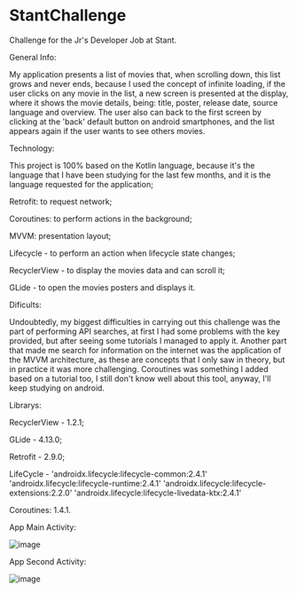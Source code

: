 # StantChallenge
Challenge for the Jr's Developer Job at Stant.

General Info: 

My application presents a list of movies that, when scrolling down, this list grows and never ends, because I used the concept of infinite loading, 
if the user clicks on any movie in the list, a new screen is presented at the display, where it shows the movie details, being: title, poster, release date, 
source language and overview. The user also can back to the first screen by clicking at the 'back' default button on android smartphones, and the list appears again
if the user wants to see others movies.

Technology: 

This project is 100% based on the Kotlin language, because it's the language that I have been studying for the last few months, and it is the 
language requested for the application;

Retrofit: to request network;

Coroutines: to perform actions in the background;

MVVM: presentation layout;

Lifecycle - to perform an action when lifecycle state changes;

RecyclerView - to display the movies data and can scroll it;

GLide - to open the movies posters and displays it.


Dificults: 

Undoubtedly, my biggest difficulties in carrying out this challenge was the part of performing API searches, at first I had some problems with the key provided, 
but after seeing some tutorials I managed to apply it. Another part that made me search for information on the internet was the application of the MVVM architecture, 
as these are concepts that I only saw in theory, but in practice it was more challenging. Coroutines was something I added based on a tutorial too, I still don't know 
well about this tool, anyway, I'll keep studying on android.

Librarys:

RecyclerView - 1.2.1;

GLide - 4.13.0;

Retrofit - 2.9.0;

LifeCycle - 'androidx.lifecycle:lifecycle-common:2.4.1'
            'androidx.lifecycle:lifecycle-runtime:2.4.1'
            'androidx.lifecycle:lifecycle-extensions:2.2.0'
            'androidx.lifecycle:lifecycle-livedata-ktx:2.4.1'
            
Coroutines: 1.4.1.





App Main Activity:

![image](https://user-images.githubusercontent.com/104699938/168661212-4fda60d5-96a1-41a0-947b-d8fdd16b3ecd.png)  


App Second Activity:

![image](https://user-images.githubusercontent.com/104699938/168661314-803fed02-505d-4b62-99bd-21864e038e59.png)



